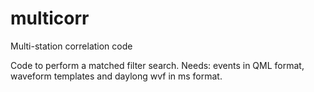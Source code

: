 # multicorr
Multi-station correlation code 

Code to perform a matched filter search. 
Needs: events in QML format, waveform templates and daylong wvf in ms format.
